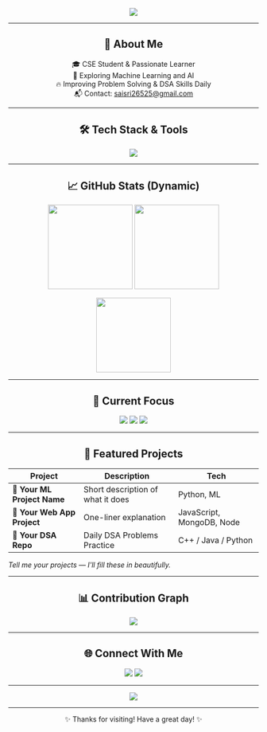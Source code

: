 <!-- Banner / Typing Animation -->
<p align="center">
  <img src="https://readme-typing-svg.herokuapp.com?font=Fira+Code&size=28&color=00E7FF&center=true&vCenter=true&width=800&lines=Hi+There!+I'm+Duggempudi+Sai+Sri+👋;CSE+Student+%7C+AI+%26+ML+Enthusiast+%7C+DSA+Learner;Welcome+to+my+GitHub+Profile+🚀">
</p>

---

<h2 align="center">🚀 About Me</h2>

<p align="center">
  🎓 CSE Student & Passionate Learner <br>
  🤖 Exploring Machine Learning and AI <br>
  🔥 Improving Problem Solving & DSA Skills Daily <br>
  📬 Contact: <a href="mailto:saisri26525@gmail.com">saisri26525@gmail.com</a>
</p>

---

<h2 align="center">🛠 Tech Stack & Tools</h2>

<p align="center">
  <img src="https://skillicons.dev/icons?i=python,java,javascript,mysql,mongodb,git,github,linux,vscode&theme=light"/>
</p>

---

<h2 align="center">📈 GitHub Stats (Dynamic)</h2>

<p align="center">
  <img src="https://github-readme-stats.vercel.app/api?username=saisri267&show_icons=true&theme=radical" height="170"/>
  <img src="https://github-readme-streak-stats.herokuapp.com/?user=saisri267&theme=radical" height="170"/>
</p>

<p align="center">
  <img src="https://github-readme-stats.vercel.app/api/top-langs/?username=saisri267&layout=compact&theme=radical" height="150"/>
</p>

---

<h2 align="center">🌱 Current Focus</h2>

<p align="center">
  <img src="https://img.shields.io/badge/AI/ML-Model%20Building-brightgreen?style=for-the-badge"/>
  <img src="https://img.shields.io/badge/DSA-Problem%20Solving-blue?style=for-the-badge"/>
  <img src="https://img.shields.io/badge/Backend-Development-orange?style=for-the-badge"/>
</p>

---

<h2 align="center">📂 Featured Projects</h2>

| Project | Description | Tech |
|--------|-------------|------|
| 🔹 **Your ML Project Name** | Short description of what it does | Python, ML |
| 🔹 **Your Web App Project** | One-liner explanation | JavaScript, MongoDB, Node |
| 🔹 **Your DSA Repo** | Daily DSA Problems Practice | C++ / Java / Python |

*Tell me your projects — I'll fill these in beautifully.*

---

<h2 align="center">📊 Contribution Graph</h2>
<p align="center">
 <img src="https://github-readme-activity-graph.vercel.app/graph?username=saisri267&theme=tokyo-night"/>
</p>

---

<h2 align="center">🌐 Connect With Me</h2>

<p align="center">
<a href="https://www.linkedin.com/in/duggempudi-sai-sri-913383272/"><img src="https://img.shields.io/badge/LinkedIn-0A66C2?style=for-the-badge&logo=linkedin&logoColor=white"/></a>
<a href="mailto:saisri26525@gmail.com"><img src="https://img.shields.io/badge/Gmail-EA4335?style=for-the-badge&logo=gmail&logoColor=white"/></a>
</p>

---

<p align="center">
  <img src="https://komarev.com/ghpvc/?username=saisri267&label=Visitors&color=00E7FF&style=flat" />
</p>

---
<p align="center">✨ Thanks for visiting! Have a great day! ✨</p>
